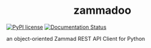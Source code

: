 <h1 align="center">zammadoo</h1>

[![PyPI license](https://img.shields.io/pypi/l/ansicolortags.svg)](https://pypi.python.org/pypi/ansicolortags/)
[![Documentation Status](https://readthedocs.org/projects/ansicolortags/badge/?version=latest)](https://zammadoo.readthedocs.io/en/latest/?badge=latest)

an object-oriented Zammad REST API Client for Python
